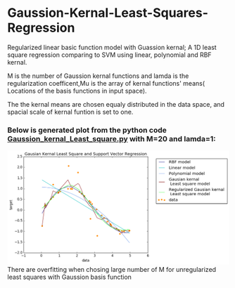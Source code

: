 # Gaussion-Kernal-Least-Squares-Regression
Regularized linear basic function model with Guassion kernal; A 1D least square regression comparing to SVM using linear, polynomial and RBF kernal.

M is the number of Gaussion kernal functions and lamda is the regularization coefficent,Mu is the array of kernal functions' means( Locations of the basis functions in input space).

The the kernal means are chosen equaly distributed in the data space, and spacial scale of kernal funtion is set to one. 

### Below is generated plot from the python code [Gaussion_kernal_Least_square.py](https://github.com/JinScientist/Gaussion-Kernal-Least-Squares-Regression/blob/Gaussion_kernal_Least_square.py) with M=20 and lamda=1:

![plot](./regression_plot.png)
There are overfitting when chosing large number of M for unregularized least squares with Gaussion basis function
